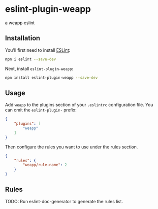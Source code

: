 # eslint-plugin-weapp

a weapp eslint

## Installation

You'll first need to install [ESLint](https://eslint.org/):

```sh
npm i eslint --save-dev
```

Next, install `eslint-plugin-weapp`:

```sh
npm install eslint-plugin-weapp --save-dev
```

## Usage

Add `weapp` to the plugins section of your `.eslintrc` configuration file. You can omit the `eslint-plugin-` prefix:

```json
{
    "plugins": [
        "weapp"
    ]
}
```


Then configure the rules you want to use under the rules section.

```json
{
    "rules": {
        "weapp/rule-name": 2
    }
}
```

## Rules

<!-- begin auto-generated rules list -->
TODO: Run eslint-doc-generator to generate the rules list.
<!-- end auto-generated rules list -->


